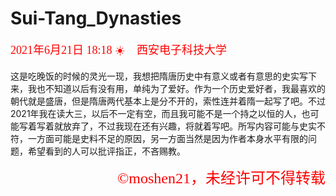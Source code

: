 # Sui-Tang_Dynasties 

<font face = "楷体" size = 4 color = "red">2021年6月21日 18:18 :sunny:  :school:西安电子科技大学</font>

这是吃晚饭的时候的灵光一现，我想把隋唐历史中有意义或者有意思的史实写下来，我也不知道以后有没有用，单纯为了爱好。作为一个历史爱好者，我最喜欢的朝代就是盛唐，但是隋唐两代基本上是分不开的，索性连并着隋一起写了吧。不过2021年我在读大三，以后不一定有空，而且我可能不是一个持之以恒的人，也可能写着写着就放弃了，不过我现在还有兴趣，将就着写吧。所写内容可能与史实不符，一方面可能是史料不足的原因，另一方面当然是因为作者本身水平有限的问题，希望看到的人可以批评指正，不吝赐教。







<p align = "right"><font size = "5" color = "red" face = "楷体" align="right">&#169moshen21，未经许可不得转载</font></p>

